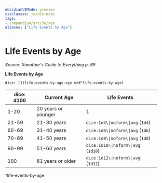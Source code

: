 ```yaml
---
obsidianUIMode: preview
cssclasses: json5e-note
tags:
- compendium/src/5e/xge
aliases: ["Life Events by Age"]
---
```

# Life Events by Age
*Source: Xanathar's Guide to Everything p. 69* 

**Life Events by Age**

`dice: [](life-events-by-age-xge.md#^life-events-by-age)`

| dice: d100 | Current Age | Life Events |
|------------|-------------|-------------|
| 1-20 | 20 years or younger | 1 |
| 21-59 | 21-30 years | `dice:1d4\\|noform\\|avg` (`1d4`) |
| 60-69 | 31-40 years | `dice:1d6\\|noform\\|avg` (`1d6`) |
| 70-89 | 41-50 years | `dice:1d8\\|noform\\|avg` (`1d8`) |
| 90-99 | 51-60 years | `dice:1d10\\|noform\\|avg` (`1d10`) |
| 100 | 61 years or older | `dice:1d12\\|noform\\|avg` (`1d12`) |
^life-events-by-age